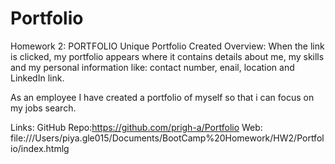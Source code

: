 # Portfolio
Homework 2: PORTFOLIO
Unique Portfolio Created
Overview:
When the link is clicked, my portfolio appears where it contains details about me, my skills and my personal information like: contact number, enail, location and LinkedIn link.

As an employee I have created a portfolio of myself so that i can focus on my jobs search.

Links: 
GitHub Repo:https://github.com/prigh-a/Portfolio
Web: file:///Users/piya.gle015/Documents/BootCamp%20Homework/HW2/Portfolio/index.htmlg

